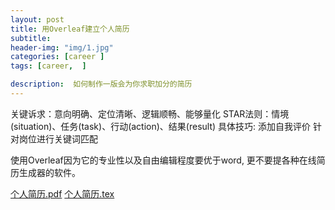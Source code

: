 ```yaml
---
layout: post  
title: 用Overleaf建立个人简历
subtitle: 
header-img: "img/1.jpg"
categories: [career ]  
tags: [career,  ]

description:  如何制作一版会为你求职加分的简历
---  
```


关键诉求：意向明确、定位清晰、逻辑顺畅、能够量化
STAR法则：情境(situation)、任务(task)、行动(action)、结果(result)
具体技巧: 添加自我评价 针对岗位进行关键词匹配

使用Overleaf因为它的专业性以及自由编辑程度要优于word, 更不要提各种在线简历生成器的软件。

[个人简历.pdf](https://github.com/jenniferhe/Resume/blob/master/Resume.pdf)
[个人简历.tex](https://github.com/jenniferhe/Resume/blob/master/resume.tex)
